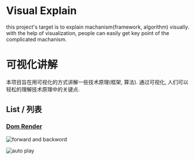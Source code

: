 # Visual Explain

this project's target is to explain machanism(framework, algorithm) visually.
with the help of visualization, people can easily get key point of the complicated machanism.

# 可视化讲解

本项目旨在用可视化的方式讲解一些技术原理(框架, 算法).
通过可视化, 人们可以轻松的理解技术原理中的关键点.

## List / 列表

### [Dom Render](https://ssthouse.github.io/visual-explain/#/list/domRender)

![forward and backword](https://raw.githubusercontent.com/ssthouse/d3-blog/master/dom-render/img/forward_and_backword.gif)

![auto play](https://raw.githubusercontent.com/ssthouse/d3-blog/master/dom-render/img/autoplay.gif)
